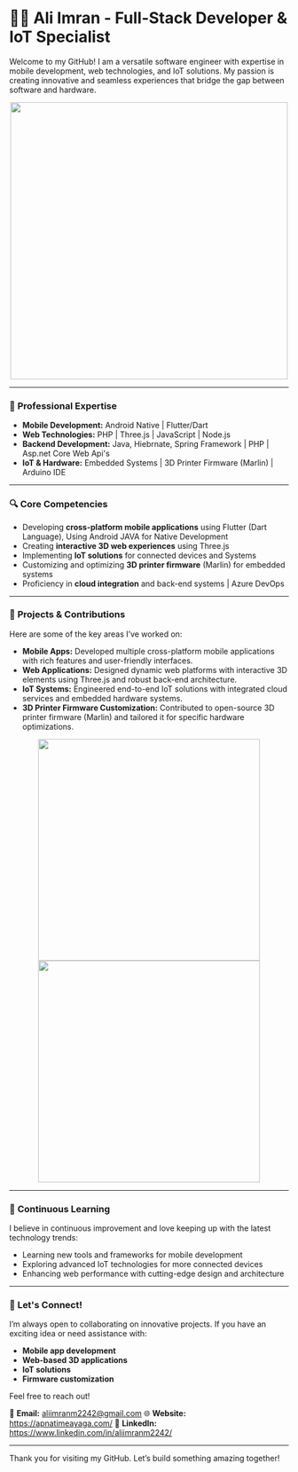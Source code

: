 # 👨‍💻 Ali Imran - Full-Stack Developer & IoT Specialist

Welcome to my GitHub! I am a versatile software engineer with expertise in mobile development, web technologies, and IoT solutions. My passion is creating innovative and seamless experiences that bridge the gap between software and hardware.

<p align="center">
  <img src="https://media.giphy.com/media/qgQUggAC3Pfv687qPC/giphy.gif" width="500"/>
</p>

---

### 💼 **Professional Expertise**

- **Mobile Development:** Android Native | Flutter/Dart
- **Web Technologies:** PHP | Three.js | JavaScript | Node.js 
- **Backend Development:** Java, Hiebrnate, Spring Framework | PHP | Asp.net Core Web Api's
- **IoT & Hardware:** Embedded Systems | 3D Printer Firmware (Marlin) | Arduino IDE

---

### 🔍 **Core Competencies**

- Developing **cross-platform mobile applications** using Flutter (Dart Language), Using Android JAVA for Native Development
- Creating **interactive 3D web experiences** using Three.js
- Implementing **IoT solutions** for connected devices and Systems
- Customizing and optimizing **3D printer firmware** (Marlin) for embedded systems
- Proficiency in **cloud integration** and back-end systems | Azure DevOps

---

### 🚀 **Projects & Contributions**

Here are some of the key areas I’ve worked on:

- **Mobile Apps:** Developed multiple cross-platform mobile applications with rich features and user-friendly interfaces.
- **Web Applications:** Designed dynamic web platforms with interactive 3D elements using Three.js and robust back-end architecture.
- **IoT Systems:** Engineered end-to-end IoT solutions with integrated cloud services and embedded hardware systems.
- **3D Printer Firmware Customization:** Contributed to open-source 3D printer firmware (Marlin) and tailored it for specific hardware optimizations.

<p align="center">
  <img src="https://media.giphy.com/media/3o7aD2saalBwwftBIY/giphy.gif" width="400"/>
  <img src="https://media.giphy.com/media/26tn33aiTi1jkl6H6/giphy.gif" width="400"/>
</p>

---

### 🌱 **Continuous Learning**

I believe in continuous improvement and love keeping up with the latest technology trends:

- Learning new tools and frameworks for mobile development
- Exploring advanced IoT technologies for more connected devices
- Enhancing web performance with cutting-edge design and architecture

---

### 🤝 **Let's Connect!**

I’m always open to collaborating on innovative projects. If you have an exciting idea or need assistance with:

- **Mobile app development**
- **Web-based 3D applications**
- **IoT solutions**
- **Firmware customization**

Feel free to reach out!

📧 **Email:** aliimranm2242@gmail.com 
🌐 **Website:** https://apnatimeayaga.com/
🔗 **LinkedIn:** https://www.linkedin.com/in/aliimranm2242/

---

Thank you for visiting my GitHub. Let’s build something amazing together!
